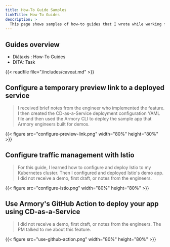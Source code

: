 ```yaml
---
title: How-To Guide Samples
linkTitle: How-To Guides
description: >
  This page shows samples of how-to guides that I wrote while working for Armory.
---
```



## Guides overview

- Diátaxis : How-To Guides
- DITA: Task

{{< readfile file="/includes/caveat.md" >}}

## Configure a temporary preview link to a deployed service

>I received brief notes from the engineer who implemented the feature. I then created the CD-as-a-Service deployment configuration YAML file and then used the Armory CLI to deploy the sample app that Armory engineers built for demos.

{{< figure src="configure-preview-link.png" width="80%" height="80%" >}}

## Configure traffic management with Istio

>For this guide, I learned how to configure and deploy Istio to my Kubernetes cluster. Then I configured and deployed Istio's demo app. I did not receive a demo, first draft, or notes from the engineers.

{{< figure src="configure-istio.png"  width="80%" height="80%" >}}

## Use Armory's GitHub Action to deploy your app using CD-as-a-Service

>I did not receive a demo, first draft, or notes from the engineers. The PM talked to me about this feature.

{{< figure src="use-github-action.png"  width="80%" height="80%" >}}
